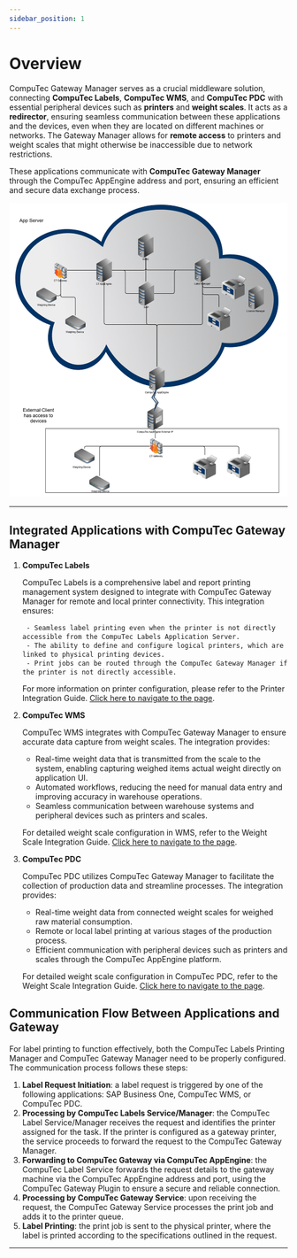 ```yaml
---
sidebar_position: 1
---
```


# Overview

CompuTec Gateway Manager serves as a crucial middleware solution, connecting **CompuTec Labels**, **CompuTec WMS**, and **CompuTec PDC** with essential peripheral devices such as **printers** and **weight scales**. It acts as a **redirector**, ensuring seamless communication between these applications and the devices, even when they are located on different machines or networks. The Gateway Manager allows for **remote access** to printers and weight scales that might otherwise be inaccessible due to network restrictions.

These applications communicate with **CompuTec Gateway Manager** through the CompuTec AppEngine address and port, ensuring an efficient and secure data exchange process.

![Architecture](./media/architecture.png)

---

## Integrated Applications with CompuTec Gateway Manager

1. **CompuTec Labels**

    CompuTec Labels is a comprehensive label and report printing management system designed to integrate with CompuTec Gateway Manager for remote and local printer connectivity. This integration ensures:

        - Seamless label printing even when the printer is not directly accessible from the CompuTec Labels Application Server.
        - The ability to define and configure logical printers, which are linked to physical printing devices.
        - Print jobs can be routed through the CompuTec Gateway Manager if the printer is not directly accessible.

    For more information on printer configuration, please refer to the Printer Integration Guide. [Click here to navigate to the page](https://learn.computec.one/docs/labels/setup/computec-gateway-printer/configuration/).

2. **CompuTec WMS**

    CompuTec WMS integrates with CompuTec Gateway Manager to ensure accurate data capture from weight scales. The integration provides:

    - Real-time weight data that is transmitted from the scale to the system, enabling capturing weighed items actual weight directly on application UI.
    - Automated workflows, reducing the need for manual data entry and improving accuracy in warehouse operations.
    - Seamless communication between warehouse systems and peripheral devices such as printers and scales.

    For detailed weight scale configuration in WMS, refer to the Weight Scale Integration Guide. [Click here to navigate to the page](https://learn.computec.one/docs/wms/user-guide/weight-scales/overview/).

3. **CompuTec PDC**

    CompuTec PDC utilizes CompuTec Gateway Manager to facilitate the collection of production data and streamline processes. The integration provides:

    - Real-time weight data from connected weight scales for weighed raw material consumption.
    - Remote or local label printing at various stages of the production process.
    - Efficient communication with peripheral devices such as printers and scales through the CompuTec AppEngine platform.

    For detailed weight scale configuration in CompuTec PDC, refer to the Weight Scale Integration Guide. [Click here to navigate to the page](https://learn.computec.one/docs/pdc/administrator-guide/weight-scales-integration/overview/).

## Communication Flow Between Applications and Gateway

For label printing to function effectively, both the CompuTec Labels Printing Manager and CompuTec Gateway Manager need to be properly configured. The communication process follows these steps:

1. **Label Request Initiation**: a label request is triggered by one of the following applications: SAP Business One, CompuTec WMS, or CompuTec PDC.
2. **Processing by CompuTec Labels Service/Manager**: the CompuTec Label Service/Manager receives the request and identifies the printer assigned for the task. If the printer is configured as a gateway printer, the service proceeds to forward the request to the CompuTec Gateway Manager.
3. **Forwarding to CompuTec Gateway via CompuTec AppEngine**: the CompuTec Label Service forwards the request details to the gateway machine via the CompuTec AppEngine address and port, using the CompuTec Gateway Plugin to ensure a secure and reliable connection.
4. **Processing by CompuTec Gateway Service**: upon receiving the request, the CompuTec Gateway Service processes the print job and adds it to the printer queue.
5. **Label Printing**: the print job is sent to the physical printer, where the label is printed according to the specifications outlined in the request.

---
